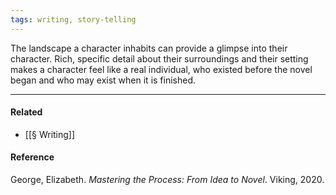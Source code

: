 ```yaml
---
tags: writing, story-telling
---
```


The landscape a character inhabits can provide a glimpse into their character.
Rich, specific detail about their surroundings and their setting makes a
character feel like a real individual, who existed before the novel began and
who may exist when it is finished.

---

#### Related

- [[§ Writing]]

#### Reference

George, Elizabeth. _Mastering the Process: From Idea to Novel_. Viking, 2020.
